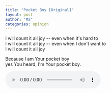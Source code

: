 ```yaml
---
title: "Pocket Boy [Original]"
layout: post
author: "Ma"
categories: opinion
---
```


I will count it all joy -- even when it's hard to  
I will count it all joy -- even when I don't want to  
I will count it all joy  

<!-- excerpt_separator -->

Because I am Your pocket boy  
yes You heard, I'm Your pocket boy.


<audio controls autoplay loop>
  <source src="{{ site.url }}/assets/audio/pocket_boy.mp3" type="audio/mpeg">
  Your browser does not support the audio element.
</audio>
